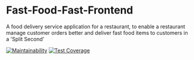 # Fast-Food-Fast-Frontend
A food delivery service application for a restaurant, to enable a restaurant manage customer orders better and deliver fast food items to customers in a 'Split Second'

[![Maintainability](https://api.codeclimate.com/v1/badges/2038617f9892ec2f621d/maintainability)](https://codeclimate.com/github/oluwajuwon/Fast-Food-Fast-Frontend/maintainability)
[![Test Coverage](https://api.codeclimate.com/v1/badges/2038617f9892ec2f621d/test_coverage)](https://codeclimate.com/github/oluwajuwon/Fast-Food-Fast-Frontend/test_coverage)
